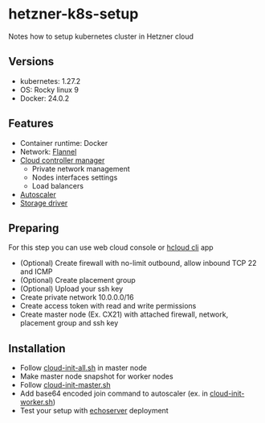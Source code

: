 # hetzner-k8s-setup
Notes how to setup kubernetes cluster in Hetzner cloud

## Versions
- kubernetes: 1.27.2
- OS: Rocky linux 9
- Docker: 24.0.2

## Features
- Container runtime: Docker
- Network: [Flannel](https://github.com/flannel-io/flannel/tree/master)
- [Cloud controller manager](https://github.com/hetznercloud/hcloud-cloud-controller-manager)
  - Private network management
  - Nodes interfaces settings
  - Load balancers
- [Autoscaler](https://github.com/kubernetes/autoscaler/blob/master/cluster-autoscaler/cloudprovider/hetzner/README.md)
- [Storage driver](https://github.com/hetznercloud/csi-driver/blob/main/docs/kubernetes/README.md)

## Preparing
For this step you can use web cloud console or [hcloud cli](https://github.com/hetznercloud/cli) app

- (Optional) Create firewall with no-limit outbound, allow inbound TCP 22 and ICMP
- (Optional) Create placement group
- (Optional) Upload your ssh key
- Create private network 10.0.0.0/16
- Create access token with read and write permissions
- Create master node (Ex. CX21) with attached firewall, network, placement group and ssh key

## Installation
- Follow [cloud-init-all.sh](./cloud-init-all.sh) in master node
- Make master node snapshot for worker nodes
- Follow [cloud-init-master.sh](./cloud-init-master.sh)
- Add base64 encoded join command to autoscaler (ex. in [cloud-init-worker.sh](./cloud-init-worker.sh))
- Test your setup with [echoserver](./echoserver) deployment